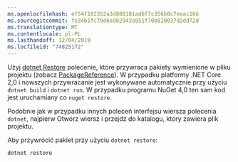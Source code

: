 ```yaml
---
ms.openlocfilehash: ef54f102352a3d088181ad6f7c356b8c7eeac166
ms.sourcegitcommit: fe34b1fc79d6a9b2943a951f70b820037d2dd72d
ms.translationtype: MT
ms.contentlocale: pl-PL
ms.lasthandoff: 12/04/2019
ms.locfileid: "74825172"
---
```

Użyj [dotnet Restore](/dotnet/core/tools/dotnet-restore?tabs=netcore2x) polecenie, które przywraca pakiety wymienione w pliku projektu (zobacz [PackageReference](../../consume-packages/package-references-in-project-files.md)). W przypadku platformy .NET Core 2,0 i nowszych przywracanie jest wykonywane automatycznie przy użyciu `dotnet build` i `dotnet run`. W przypadku programu NuGet 4,0 ten sam kod jest uruchamiany co `nuget restore`.

Podobnie jak w przypadku innych poleceń interfejsu wiersza polecenia `dotnet`, najpierw Otwórz wiersz i przejdź do katalogu, który zawiera plik projektu.

Aby przywrócić pakiet przy użyciu `dotnet restore`:

```dotnetcli
dotnet restore 
```